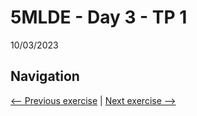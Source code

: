 # 5MLDE - Day 3 - TP 1
10/03/2023

## Navigation
[<-- Previous exercise](https://github.com/EmpireDemocratiqueDuPoulpe/Cours-IA/tree/main/5MLDE/Day2-TP1) | [Next exercise -->](https://github.com/EmpireDemocratiqueDuPoulpe/Cours-IA/tree/main/5MLDE/Day3-TP2)
